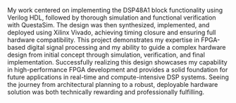 My work centered on implementing the DSP48A1 block functionality using Verilog HDL, followed by thorough simulation and functional verification with QuestaSim. The design was then synthesized, implemented, and deployed using Xilinx Vivado, achieving timing closure and ensuring full hardware compatibility.
This project demonstrates my expertise in FPGA-based digital signal processing and my ability to guide a complex hardware design from initial concept through simulation, verification, and final implementation. Successfully realizing this design showcases my capability in high-performance FPGA development and provides a solid foundation for future applications in real-time and compute-intensive DSP systems.
Seeing the journey from architectural planning to a robust, deployable hardware solution was both technically rewarding and professionally fulfilling.
